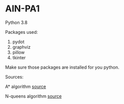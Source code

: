 # AIN-PA1

Python 3.8

Packages used:
1. pydot
2. graphviz
3. pillow
4. tkinter

Make sure those packages are installed for you python.

Sources:

A* algorithm [source](https://www.geeksforgeeks.org/a-search-algorithm/)

N-queens algorithm [source](https://www.youtube.com/watch?v=qt85_CinKwo)
